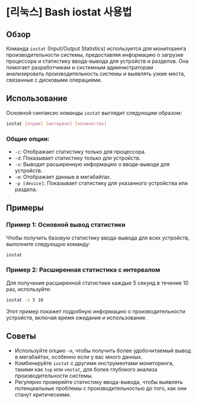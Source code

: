 # [리눅스] Bash iostat 사용법

## Обзор
Команда `iostat` (Input/Output Statistics) используется для мониторинга производительности системы, предоставляя информацию о загрузке процессора и статистику ввода-вывода для устройств и разделов. Она помогает разработчикам и системным администраторам анализировать производительность системы и выявлять узкие места, связанные с дисковыми операциями.

## Использование
Основной синтаксис команды `iostat` выглядит следующим образом:

```bash
iostat [опции] [интервал] [количество]
```

### Общие опции:
- `-c`: Отображает статистику только для процессора.
- `-d`: Показывает статистику только для устройств.
- `-x`: Выводит расширенную информацию о вводе-выводе для устройств.
- `-m`: Отображает данные в мегабайтах.
- `-p [device]`: Показывает статистику для указанного устройства или раздела.

## Примеры
### Пример 1: Основной вывод статистики
Чтобы получить базовую статистику ввода-вывода для всех устройств, выполните следующую команду:

```bash
iostat
```

### Пример 2: Расширенная статистика с интервалом
Для получения расширенной статистики каждые 5 секунд в течение 10 раз, используйте:

```bash
iostat -x 5 10
```

Этот пример покажет подробную информацию о производительности устройств, включая время ожидания и использование.

## Советы
- Используйте опцию `-m`, чтобы получить более удобочитаемый вывод в мегабайтах, особенно если у вас много данных.
- Комбинируйте `iostat` с другими инструментами мониторинга, такими как `top` или `vmstat`, для более глубокого анализа производительности системы.
- Регулярно проверяйте статистику ввода-вывода, чтобы выявлять потенциальные проблемы с производительностью до того, как они станут критическими.